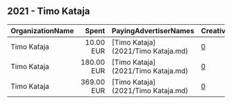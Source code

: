 ## 2021 - Timo Kataja 
|OrganizationName|Spent|PayingAdvertiserNames|CreativeUrls|Impressions|Genders|AgeBrackets|CountryCodes|BillingAddresses|CandidateBallotInformation|
|:---|---:|:---|:---|---:|:---|:---|:---|:---|:---|
|Timo Kataja|10.00 EUR|[Timo Kataja](2021/Timo Kataja.md)|[0](https://www.snap.com/political-ads/asset/bdb10f7fa52801891462185f5be5e3d2d88992525e917867d7f664fb5a209ba0?mediaType=jpg)|5,440||18-35|finland|FI|Timo Kataja|
|Timo Kataja|180.00 EUR|[Timo Kataja](2021/Timo Kataja.md)|[0](https://www.snap.com/political-ads/asset/77cfaedd75025b6580e37f00a8f530aeefaad496af0258386413658186345558?mediaType=jpeg)|65,341||18-32|finland|FI|Timo Kataja|
|Timo Kataja|369.00 EUR|[Timo Kataja](2021/Timo Kataja.md)|[0](https://www.snap.com/political-ads/asset/bdb10f7fa52801891462185f5be5e3d2d88992525e917867d7f664fb5a209ba0?mediaType=jpg)|148,404||18-35|finland|FI|Timo Kataja|
